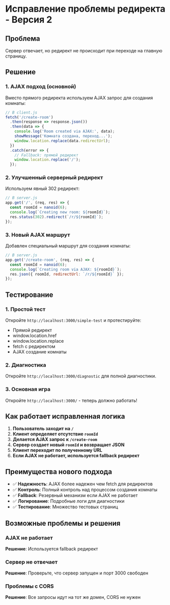 # Исправление проблемы редиректа - Версия 2

## Проблема
Сервер отвечает, но редирект не происходит при переходе на главную страницу.

## Решение

### 1. AJAX подход (основной)
Вместо прямого редиректа используем AJAX запрос для создания комнаты:

```javascript
// В client.js
fetch('/create-room')
  .then(response => response.json())
  .then(data => {
    console.log('Room created via AJAX:', data);
    showMessage('Комната создана, переход...');
    window.location.replace(data.redirectUrl);
  })
  .catch(error => {
    // Fallback: прямой редирект
    window.location.replace('/');
  });
```

### 2. Улучшенный серверный редирект
Используем явный 302 редирект:

```javascript
// В server.js
app.get('/', (req, res) => {
  const roomId = nanoid(6);
  console.log(`Creating new room: ${roomId}`);
  res.status(302).redirect(`/r/${roomId}`);
});
```

### 3. Новый AJAX маршрут
Добавлен специальный маршрут для создания комнаты:

```javascript
// В server.js
app.get('/create-room', (req, res) => {
  const roomId = nanoid(6);
  console.log(`Creating room via AJAX: ${roomId}`);
  res.json({ roomId, redirectUrl: `/r/${roomId}` });
});
```

## Тестирование

### 1. Простой тест
Откройте `http://localhost:3000/simple-test` и протестируйте:
- Прямой редирект
- window.location.href
- window.location.replace
- fetch с редиректом
- AJAX создание комнаты

### 2. Диагностика
Откройте `http://localhost:3000/diagnostic` для полной диагностики.

### 3. Основная игра
Откройте `http://localhost:3000/` - теперь должно работать!

## Как работает исправленная логика

1. **Пользователь заходит на `/`**
2. **Клиент определяет отсутствие `roomId`**
3. **Делается AJAX запрос к `/create-room`**
4. **Сервер создает новый `roomId` и возвращает JSON**
5. **Клиент переходит по полученному URL**
6. **Если AJAX не работает, используется fallback редирект**

## Преимущества нового подхода

- ✅ **Надежность**: AJAX более надежен чем fetch для редиректов
- ✅ **Контроль**: Полный контроль над процессом создания комнаты
- ✅ **Fallback**: Резервный механизм если AJAX не работает
- ✅ **Логирование**: Подробные логи для диагностики
- ✅ **Тестирование**: Множество тестовых страниц

## Возможные проблемы и решения

### AJAX не работает
**Решение**: Используется fallback редирект

### Сервер не отвечает
**Решение**: Проверьте, что сервер запущен и порт 3000 свободен

### Проблемы с CORS
**Решение**: Все запросы идут на тот же домен, CORS не нужен
